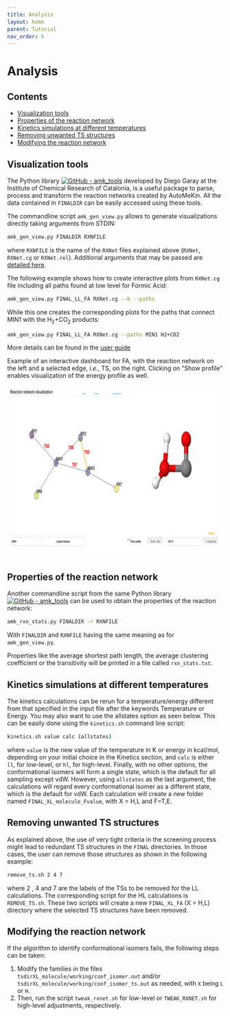 ```yaml
---
title: Analysis
layout: home
parent: Tutorial
nav_order: 5
---
```


# Analysis

## Contents
- [Visualization tools](#amktools)
- [Properties of the reaction network](#amktools2)
- [Kinetics simulations at different temperatures](#kint)
- [Removing unwanted TS structures](#rmts)
- [Modifying the reaction network](#trxn)

## Visualization tools<a name="amktools"></a>

The Python library [![GitHub - amk_tools](https://img.shields.io/badge/GitHub-amk_tools-blue?logo=github)](https://github.com/dgarayr/amk_tools/) developed by Diego Garay at  the Institute of Chemical Research of Catalonia, is a useful package to parse, process and transform the reaction networks created by AutoMeKin. All the data contained in `FINALDIR` can be easily accessed using these tools.

The commandline script `amk_gen_view.py` allows to generate visualizations directly taking arguments
from STDIN:
```bash
amk_gen_view.py FINALDIR RXNFILE
```` 
where `RXNFILE` is the name of the `RXNet` files explained above (`RXNet`, `RXNet.cg` or `RXNet.rel`). Additional arguments that may be passed are [detailed here](https://github.com/dgarayr/amk_tools/blob/master/UserGuide.md).

The following example shows how to create interactive plots from `RXNet.cg` file including all paths found at low level for Formic Acid:
```bash
amk_gen_view.py FINAL_LL_FA RXNet.cg --b --paths
```
While this one creates the corresponding plots for the paths that connect MIN1 with the H<sub>2</sub>+CO<sub>2</sub> products:
```bash
amk_gen_view.py FINAL_LL_FA RXNet.cg --paths MIN1 H2+CO2
```
More details can be found in the [user guide](https://github.com/dgarayr/amk_tools/blob/master/UserGuide.md)

Example of an interactive dashboard for FA, with the reaction network on the left and a selected edge, _i.e._, TS, on the right. Clicking on “Show profile” enables visualization of the energy profile as well.
<p align="center">
   <img src="https://raw.githubusercontent.com/emartineznunez/AutoMeKin/gh-pages/assets/images/amk.jpg" alt="alt text" width="800" height="400">
</p>

## Properties of the reaction network<a name="amktools2"></a>

Another commandline script from the same Python library [![GitHub - amk_tools](https://img.shields.io/badge/GitHub-amk_tools-blue?logo=github)](https://github.com/dgarayr/amk_tools/) can be used to obtain the properties of the reaction network: 
```bash
amk_rxn_stats.py FINALDIR -r RXNFILE
```

With `FINALDIR` and `RXNFILE` having the same meaning as for `amk_gen_view.py`. 

Properties like the average shortest path length, the average clustering coefficient or the transitivity will be printed in a file called `rxn_stats.txt`.



## Kinetics simulations at different temperatures<a name="kint"></a>

The kinetics calculations can be rerun for a temperature/energy different from that specified in the input file after the keywords Temperature or Energy. You may also want to use the allstates option as seen below. This can be easily done using the `kinetics.sh` command line script:
```bash
kinetics.sh value calc (allstates)
```
where `value` is the new value of the temperature in K or energy in kcal/mol, depending on your initial
choice in the Kinetics section, and `calc` is either `ll`, for low-level, or `hl`, for high-level. Finally, with no other options, the conformational isomers will form a single state, which is the default for all sampling except vdW. However, using `allstates` as the last argument, the calculations will regard every conformational isomer as a different state, which is the default for vdW. Each calculation will create a new folder named `FINAL_XL_molecule_Fvalue`, with X = H,L and F=T,E.

## Removing unwanted TS structures<a name="rmts"></a>

As explained above, the use of very tight criteria in the screening process might lead to redundant TS
structures in the `FINAL` directories. In those cases, the user can remove those structures as shown in the
following example:
```bash
remove_ts.sh 2 4 7
```
where 2 , 4 and 7 are the labels of the TSs to be removed for the LL calculations. The corresponding script for the HL calculations is `REMOVE_TS.sh`. These two scripts will create a new `FINAL_XL_FA` $\scriptstyle{(}$X = H,L$\scriptstyle{)}$ directory where the selected TS structures have been removed.

## Modifying the reaction network<a name="trxn"></a>

If the algorithm to identify conformational isomers fails, the following steps can be taken:

1. Modify the families in the files `tsdirXL_molecule/working/conf_isomer.out` and/or `tsdirXL_molecule/working/conf_isomer_ts.out` as needed, with `X` being `L` or `H`.
2. Then, run the script `tweak_rxnet.sh` for low-level or `TWEAK_RXNET.sh` for high-level adjustments, respectively.

